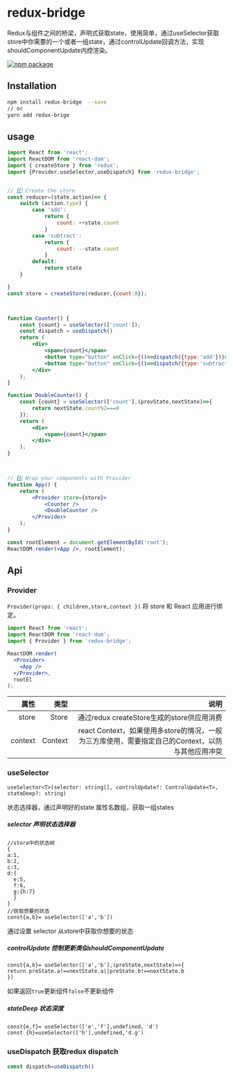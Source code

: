 # redux-bridge
Redux与组件之间的桥梁，声明式获取state，使用简单，通过useSelector获取store中你需要的一个或者一组state，通过controlUpdate回调方法，实现shouldComponentUpdate内控渲染。

[![npm package](https://img.shields.io/npm/v/redux-bridge.svg?style=flat-square)](https://www.npmjs.org/package/redux-bridge)
## Installation
```sh
npm install redux-bridge  --save
// or
yarn add redux-brige
```
## usage
```jsx
import React from 'react';
import ReactDOM from 'react-dom';
import { createStore } from 'redux';
import {Provider,useSelector,useDispatch} from 'redux-bridge';


// 1️⃣ Create the store
const reducer=(state,action)=> {
    switch (action.type) {
        case 'add':
            return {
                count: ++state.count
            }
        case 'subtract':
            return {
                count: --state.count
            }
        default:
            return state
    }

}
const store = createStore(reducer,{count:0});



function Counter() {
    const {count} = useSelector(['count']);
    const dispatch = useDispatch()
    return (
        <div>
            <span>{count}</span>
            <button type="button" onClick={()=>dispatch({type:'add'})}>+</button>
            <button type="button" onClick={()=>dispatch({type:'subtract'})}>-</button>
        </div>
    );
}

function DoubleCounter() {
    const {count} = useSelector(['count'],(prevState,nextState)=>{
        return nextState.count%2===0
    });
    return (
        <div>
            <span>{count}</span>
        </div>
    );
}



// 4️⃣ Wrap your components with Provider
function App() {
    return (
        <Provider store={store}>
            <Counter />
            <DoubleCounter />
        </Provider>
    );
}

const rootElement = document.getElementById('root');
ReactDOM.render(<App />, rootElement);

```
## Api
### Provider
`Provider(props: { children,store,context })`
将 store 和 React 应用进行绑定。

```jsx
import React from 'react';
import ReactDOM from 'react-dom';
import { Provider } from 'redux-bridge';

ReactDOM.render(
  <Provider>
    <App />
  </Provider>,
  rootEl
); 
```
|属性|类型|说明|
|--:|--:|--:|
|store|Store|通过redux createStore生成的store供应用消费|
|context|Context|react Context，如果使用多store的情况，一般为三方库使用，需要指定自己的Context，以防与其他应用冲突|

### useSelector
`useSelector<T>(selector: string[], controlUpdate?: ControlUpdate<T>, stateDeep?: string)`

状态选择器，通过声明好的state 属性名数组，获取一组states

##### selector 声明状态选择器
```
//store中的状态树
{
a:1,
b:2,
c:3,
d:{
  e:5,
  f:6,
  g:{h:7}
  }
}
//获取想要的状态
const{a,b}= useSelector(['a','b'])
```
通过设置 selector 从store中获取你想要的状态
##### controlUpdate 控制更新类似shouldComponentUpdate
```
const{a,b}= useSelector(['a','b'],(preState,nextState)=>{
return preState.a!==nextState.a||preState.b!==nextState.b
})
```
如果返回`true`更新组件`false`不更新组件

##### stateDeep 状态深度
```
const{e,f}= useSelector(['e','f'],undefined，'d')
const {h}=useSelector(['h'],undefined,'d.g')
```
### useDispatch 获取redux dispatch
```jsx
const dispatch=useDispatch()
```

